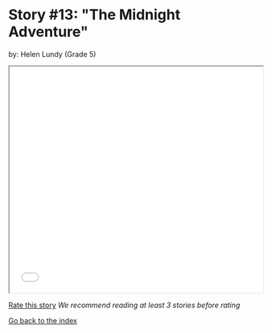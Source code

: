 # Story #13: "The Midnight Adventure"
by: Helen Lundy (Grade 5)


<iframe src="../stories/13_The Midnight adventure.html" height="450px" width="100%"> </iframe>

[Rate this story](https://forms.gle/zbTTGuidhwvabMLT9) *We recommend reading at least 3 stories before rating*

[Go back to the index](../index.md)

